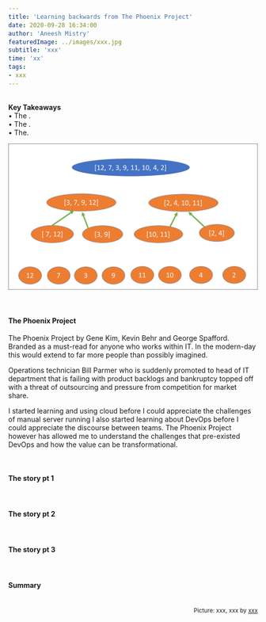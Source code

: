 ```yaml
---
title: 'Learning backwards from The Phoenix Project'
date: 2020-09-28 16:34:00
author: 'Aneesh Mistry'
featuredImage: ../images/xxx.jpg
subtitle: 'xxx'
time: 'xx'
tags:
- xxx
---
```

<br>
<strong>Key Takeaways</strong><br>
&#8226; The .<br>
&#8226; The .<br>
&#8226; The.<br>

![Merge sort step 2](../../src/images/011MergeSort2.png)


<br>
<h4>The Phoenix Project</h4>
<p>
The Phoenix Project by Gene Kim, Kevin Behr and George Spafford.
Branded as a must-read for anyone who works within IT. In the modern-day this would extend to far more people than possibly imagined.

Operations technician Bill Parmer who is suddenly promoted to head of IT department that is failing with product backlogs and bankruptcy 
topped off with a threat of outsourcing and pressure from competition for market share.

</p>
<p>
I started learning and using cloud before I could appreciate the challenges of manual server running
I also started learning about DevOps before I could appreciate the discourse between teams. The Phoenix Project however has allowed me to 
understand the challenges that pre-existed DevOps and how the value can be transformational. 
</p>
<br>
<h4>The story pt 1</h4>
<p>


</p>

<br>
<h4>The story pt 2</h4>
<p>


</p>

<br>
<h4>The story pt 3</h4>
<p>


</p>

<br>
<h4>Summary</h4>
<p>


</p>

<br>
<small style="float: right;" >Picture: xxx, xxx by <a target="_blank" href="http">xxx</small></a><br>
